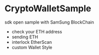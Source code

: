 # CryptoWalletSample
sdk open sample
with SamSung BlockChain

- check your ETH address
- sending ETH 
- interlock EtherScan
- custom Wallet Style

